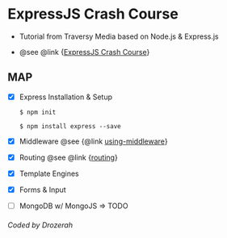 # ExpressJS Crash Course

* Tutorial from Traversy Media based on Node.js & Express.js

* @see @link {[ExpressJS Crash Course](https://www.youtube.com/watch?v=gnsO8-xJ8rs&t=991&ab_channel=TraversyMedia)}

## MAP

- [x] Express Installation & Setup

	```
	$ npm init
	```
	```
	$ npm install express --save
	```

- [x] Middleware @see {@link [using-middleware](http://expressjs.com/fr/guide/using-middleware.html)}
- [x] Routing @see @link {[routing](http://expressjs.com/fr/guide/routing.html)}
- [x] Template Engines
- [x] Forms & Input
- [ ] MongoDB w/ MongoJS => TODO

###### Coded by Drozerah